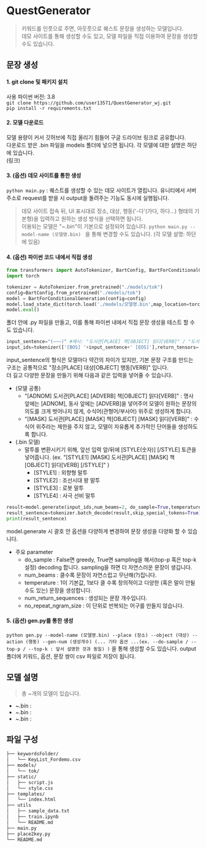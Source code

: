 # QuestGenerator
> 키워드를 인풋으로 주면, 아웃풋으로 퀘스트 문장을 생성하는 모델입니다. <br>
> 데모 사이트를 통해 생성할 수도 있고, 모델 파일을 직접 이용하여 문장을 생성할 수도 있습니다.

## 문장 생성
#### 1. git clone 및 패키지 설치
사용 파이썬 버전: 3.8 <br>
``` git clone https://github.com/user13571/QuestGenerator_wj.git ``` <br>
``` pip install -r requirements.txt ```
<br>
#### 2. 모델 다운로드
모델 용량이 커서 깃허브에 직접 올리기 힘들어 구글 드라이브 링크로 공유합니다. <br>
다운로드 받은 .bin 파일을 models 폴더에 넣으면 됩니다. 각 모델에 대한 설명은 하단에 있습니다. <br>
(링크)
<br>
#### 3. (옵션) 데모 사이트를 통한 생성
``` python main.py ``` : 퀘스트를 생성할 수 있는 데모 사이트가 열립니다. 유니티에서 서버 주소로 request를 받을 시 output을 돌려주는 기능도 동시에 실행됩니다. <br>
> 데모 사이트 접속 뒤, UI 표시대로 장소, 대상, 행동('-다'(가다, 하다...) 형태의 기본형)을 입력하고 원하는 생성 방식을 선택하면 됩니다. <br>
> 이용되는 모델은 "~.bin"이 기본으로 설정되어 있습니다. ```python main.py --model-name (모델명.bin) ``` 을 통해 변경할 수도 있습니다. (각 모델 설명: 하단에 있음) <br>
#### 4. (옵션) 파이썬 코드 내에서 직접 생성
```python
from transformers import AutoTokenizer, BartConfig, BartForConditionalGeneration
import torch

tokenizer = AutoTokenizer.from_pretrained("./models/tok")
config=BartConfig.from_pretrained("./models/tok")
model = BartForConditionalGeneration(config=config)
model.load_state_dict(torch.load('./models/모델명.bin',map_location=torch.device('cpu')))
model.eval()

```
폴더 안에 .py 파일을 만들고, 이를 통해 파이썬 내에서 직접 문장 생성을 테스트 할 수도 있습니다.
```python
input_sentence="(~~~)" #예시: "도서관[PLACE] 책[OBJECT] 읽다[VERB]" / "도서관[PLACE] 가다[VERB]"
input_ids=tokenizer(['[BOS] '+input_sentence+' [EOS]'],return_tensors='pt')['input_ids']
```
input_sentence의 형식은 모델마다 약간의 차이가 있지만, 기본 문장 구조를 만드는 구조는 공통적으로 "장소[PLACE] 대상[OBJECT] 행동[VERB]" 입니다. <br>
더 길고 다양한 문장을 만들기 위해 다음과 같은 입력을 넣어줄 수 있습니다. <br>
- (모델 공통)
  -  "[ADNOM] 도서관[PLACE] [ADVERB] 책[OBJECT] 읽다[VERB]" : 명사 앞에는 [ADNOM], 동사 앞에는 [ADVERB]을 넣어주어 모델이 원하는 문장의 의도를 크게 벗어나지 않게, 수식어(관형어/부사어) 위주로 생성하게 합니다.
  -  "[MASK] 도서관[PLACE] [MASK] 책[OBJECT] [MASK] 읽다[VERB]" : 수식어 위주라는 제한을 주지 않고, 모델이 자유롭게 추가적인 단어들을 생성하도록 합니다.
- (.bin 모델)
  -  말투를 변환시키기 위해, 앞선 입력 앞/뒤에 [STYLE(숫자)] [/STYLE] 토큰을 넣어줍니다. (ex. "[STYLE1] [MASK] 도서관[PLACE] [MASK] 책[OBJECT] 읽다[VERB] [/STYLE]" )
      - [STYLE1] : 외향형 말투
      - [STYLE2] : 조선시대 왕 말투 
      - [STYLE3] : 로봇 말투
      - [STYLE4] : 사극 선비 말투

```python
result=model.generate(input_ids,num_beams=2, do_sample=True,temperature=1.2, top_p=0.8, max_length=1024, num_return_sequences=1)
result_sentence=tokenizer.batch_decode(result,skip_special_tokens=True)
print(result_sentence)
```
model.generate 시 괄호 안 옵션을 다양하게 변경하여 문장 생성을 다양화 할 수 있습니다.
- 주요 parameter
  -  do_sample : False면 greedy, True면 sampling을 해서(top-p 혹은 top-k 설정) decoding 합니다. sampling을 하면 더 자연스러운 문장이 생깁니다.
  -  num_beams : 클수록 문장이 자연스럽고 무난해(?)집니다.
  -  temperature : 1이 기본값, 1보다 클 수록 창의적이고 다양한 (혹은 말이 안될 수도 있는) 문장을 생성합니다.
  -  num_return_sequences : 생성되는 문장 개수입니다.
  -  no_repeat_ngram_size : 이 단위로 반복되는 어구를 만들지 않습니다.

#### 5. (옵션) gen.py를 통한 생성
``` python gen.py --model-name (모델명.bin) --place (장소) --object (대상) --action (행동) --gen-num (생성개수) (... 기타 옵션 ...(ex. --do-sample / --top-p / --top-k : 앞서 설명한 것과 동일) ) ``` 을 통해 생성할 수도 있습니다. output 폴더에 키워드, 옵션, 문장 쌍이 csv 파일로 저장이 됩니다.

## 모델 설명
> 총 ~개의 모델이 있습니다.
- ~.bin : 
- ~.bin :
- ~.bin :
## 파일 구성
```bash
├── keywordsFolder/
│   └── KeyList_Fordemo.csv
├── models/
│   └── tok/
├── static/
│   ├── script.js
│   └── style.css
├── templates/
│   └── index.html
├── utils
│   ├── sample_data.txt
│   ├── train.ipynb
│   └── README.md
├── main.py
├── place2key.py
└── README.md
```
